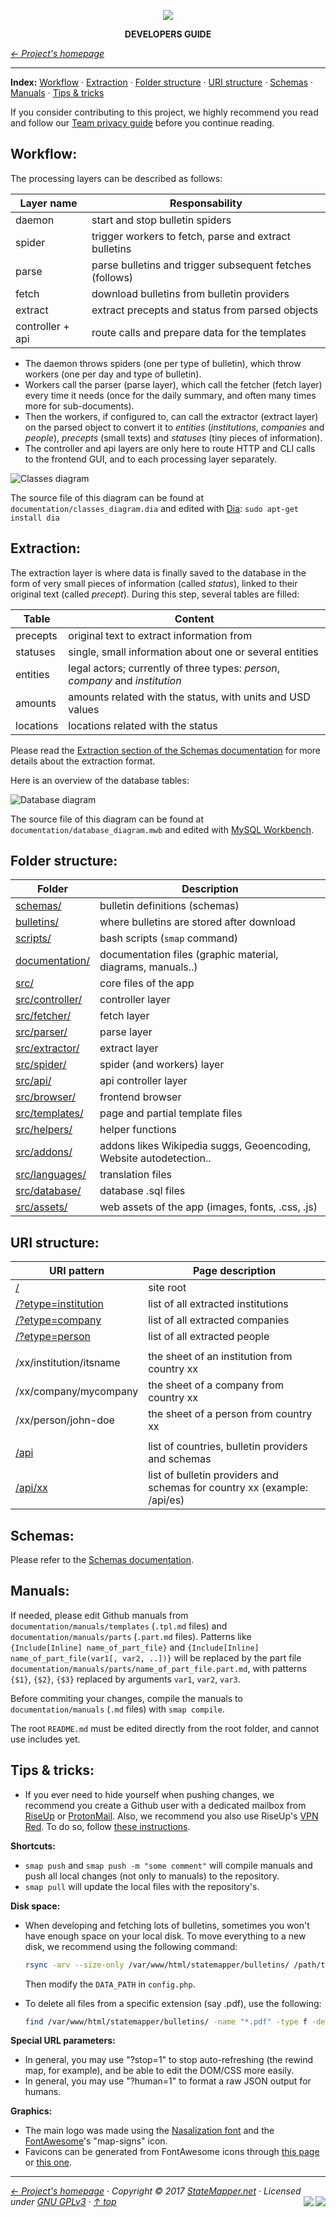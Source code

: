<p align="center" id="top">
	<a href="https://github.com/StateMapper/StateMapper" title="Go to the project's homepage"><img src="../../src/assets/images/logo/logo-black-big.png" /></a>
</p>
<p align="center">
	<strong>DEVELOPERS GUIDE</strong>
</p>

*[&larr; Project's homepage](https://github.com/StateMapper/StateMapper#top)*

-----


**Index:** [Workflow](#workflow) · [Extraction](#extraction) · [Folder structure](#folder-structure) · [URI structure](#uri-structure) · [Schemas](#schemas) · [Manuals](#manuals) · [Tips & tricks](#tips--tricks)

If you consider contributing to this project, we highly recommend you read and follow our [Team privacy guide](PRIVACY.md#top) before you continue reading.



## Workflow:

The processing layers can be described as follows:

| Layer name | Responsability |
| -------- | ---- |
| daemon | start and stop bulletin spiders |
| spider | trigger workers to fetch, parse and extract bulletins |
| parse | parse bulletins and trigger subsequent fetches (follows) |
| fetch | download bulletins from bulletin providers |
| extract | extract precepts and status from parsed objects |
| controller + api | route calls and prepare data for the templates |

- The daemon throws spiders (one per type of bulletin), which throw workers (one per day and type of bulletin). 
- Workers call the parser (parse layer), which call the fetcher (fetch layer) every time it needs (once for the daily summary, and often many times more for sub-documents).
- Then the workers, if configured to, can call the extractor (extract layer) on the parsed object to convert it to *entities* (*institutions*, *companies* and *people*), *precepts* (small texts) and *statuses* (tiny pieces of information). 
- The controller and api layers are only here to route HTTP and CLI calls to the frontend GUI, and to each processing layer separately.

![Classes diagram](../classes_diagram.png)

The source file of this diagram can be found at ```documentation/classes_diagram.dia``` and edited with [Dia](http://dia-installer.de/download/linux.html): ```sudo apt-get install dia```


## Extraction:

The extraction layer is where data is finally saved to the database in the form of very small pieces of information (called *status*), linked to their original text (called *precept*). During this step, several tables are filled:

| Table | Content |
| ---- | ----- |
| precepts | original text to extract information from |
| statuses | single, small information about one or several entities |
| entities | legal actors; currently of three types: *person*, *company* and *institution* |
| amounts | amounts related with the status, with units and USD values |
| locations | locations related with the status |

Please read the [Extraction section of the Schemas documentation](SCHEMAS.md#extraction-format) for more details about the extraction format.

Here is an overview of the database tables:

![Database diagram](../database_diagram.png)

The source file of this diagram can be found at ```documentation/database_diagram.mwb``` and edited with [MySQL Workbench](https://www.mysql.com/products/workbench/design/).


## Folder structure:

| Folder | Description |
| ------- | ------ |
| [schemas/](../../schemas) | bulletin definitions (schemas) |
| [bulletins/](../../bulletins) | where bulletins are stored after download |
| [scripts/](../../scripts) | bash scripts (```smap``` command) |
| [documentation/](../../documentation) | documentation files (graphic material, diagrams, manuals..) |
| [src/](../../src) | core files of the app |
| [src/controller/](../../src/controller) | controller layer |
| [src/fetcher/](../../src/fetcher) | fetch layer |
| [src/parser/](../../src/parser) | parse layer |
| [src/extractor/](../../src/extractor) | extract layer |
| [src/spider/](../../src/spider) | spider (and workers) layer |
| [src/api/](../../src/api) | api controller layer |
| [src/browser/](../../src/browser) | frontend browser |
| [src/templates/](../../src/templates) | page and partial template files |
| [src/helpers/](../../src/helpers) | helper functions |
| [src/addons/](../../src/addons) | addons likes Wikipedia suggs, Geoencoding, Website autodetection..  |
| [src/languages/](../../src/languages) | translation files |
| [src/database/](../../src/database) | database .sql files |
| [src/assets/](../../src/assets) | web assets of the app (images, fonts, .css, .js) |


## URI structure:

| URI pattern  | Page description |
| ------------- | ------------- |
| [/](https://statemapper.net/) | site root |
| [/?etype=institution](https://statemapper.net/?etype=institution) | list of all extracted institutions |
| [/?etype=company](https://statemapper.net/?etype=company) | list of all extracted companies |
| [/?etype=person](https://statemapper.net/?etype=person) | list of all extracted people |
| | |
| /xx/institution/itsname | the sheet of an institution from country xx |
| /xx/company/mycompany	| the sheet of a company from country xx |
| /xx/person/john-doe | the sheet of a person from country xx |
| | |
| [/api](https://statemapper.net/api) | list of countries, bulletin providers and schemas |
| [/api/xx](https://statemapper.net/api/es) | list of bulletin providers and schemas for country xx (example: /api/es) |


## Schemas:

Please refer to the [Schemas documentation](SCHEMAS.md#top).


## Manuals:

If needed, please edit Github manuals from ```documentation/manuals/templates``` (```.tpl.md``` files) and ```documentation/manuals/parts``` (```.part.md``` files). Patterns like ```{Include[Inline] name_of_part_file}``` and ```{Include[Inline] name_of_part_file(var1[, var2, ..])}``` will be replaced by the part file ```documentation/manuals/parts/name_of_part_file.part.md```, with patterns ```{$1}```, ```{$2}```, ```{$3}``` replaced by arguments ```var1```, ```var2```, ```var3```.

Before commiting your changes, compile the manuals to ```documentation/manuals``` (```.md``` files) with ```smap compile```. 

The root ```README.md``` must be edited directly from the root folder, and cannot use includes yet.


## Tips & tricks:

* If you ever need to hide yourself when pushing changes, we recommend you create a Github user with a dedicated mailbox from [RiseUp](https://account.riseup.net/user/new) or [ProtonMail](https://protonmail.com/signup). Also, we recommend you also use RiseUp's [VPN Red](https://riseup.net/en/vpn). To do so, follow [these instructions](https://riseup.net/en/vpn/vpn-red/linux).


**Shortcuts:**

* ```smap push``` and ```smap push -m "some comment"``` will compile manuals and push all local changes (not only to manuals) to the repository.
* ```smap pull``` will update the local files with the repository's.

**Disk space:**

* When developing and fetching lots of bulletins, sometimes you won't have enough space on your local disk.
   To move everything to a new disk, we recommend using the following command:

   ```bash
   rsync -arv --size-only /var/www/html/statemapper/bulletins/ /path/to/your/external_disk/statemapper/data
   ```

   Then modify the ```DATA_PATH``` in ```config.php```.

* To delete all files from a specific extension (say .pdf), use the following:

   ```bash
   find /var/www/html/statemapper/bulletins/ -name "*.pdf" -type f -delete
   ```

**Special URL parameters:**

* In general, you may use "?stop=1" to stop auto-refreshing (the rewind map, for example), and be able to edit the DOM/CSS more easily.
* In general, you may use "?human=1" to format a raw JSON output for humans.

**Graphics:**

* The main logo was made using the [Nasalization font](../../src/assets/font/nasalization) and the [FontAwesome](http://fontawesome.io/icons/)'s "map-signs" icon.
* Favicons can be generated from FontAwesome icons through [this page](https://paulferrett.com/fontawesome-favicon/) or [this one](https://gauger.io/fonticon/).


-----

*[&larr; Project's homepage](https://github.com/StateMapper/StateMapper#top) · Copyright &copy; 2017 [StateMapper.net](https://statemapper.net) · Licensed under [GNU GPLv3](../../COPYING) · [&uarr; top](#top)* <img src="[![Bitbucket issues](https://img.shields.io/bitbucket/issues/atlassian/python-bitbucket.svg?style=social" align="right" /> <img src="http://hits.dwyl.com/StateMapper/StateMapper.svg?style=flat-square" align="right" />

